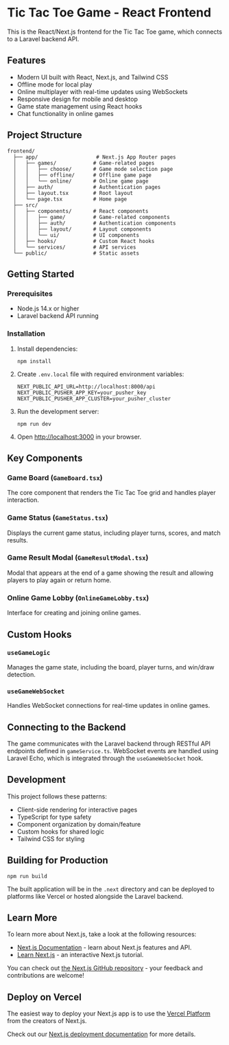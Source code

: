 # Tic Tac Toe Game - React Frontend

This is the React/Next.js frontend for the Tic Tac Toe game, which connects to a Laravel backend API.

## Features

- Modern UI built with React, Next.js, and Tailwind CSS
- Offline mode for local play
- Online multiplayer with real-time updates using WebSockets
- Responsive design for mobile and desktop
- Game state management using React hooks
- Chat functionality in online games

## Project Structure

```
frontend/
  ├── app/                   # Next.js App Router pages
  │   ├── games/            # Game-related pages
  │   │   ├── choose/       # Game mode selection page
  │   │   ├── offline/      # Offline game page
  │   │   └── online/       # Online game page
  │   ├── auth/             # Authentication pages
  │   ├── layout.tsx        # Root layout
  │   └── page.tsx          # Home page
  ├── src/
  │   ├── components/       # React components
  │   │   ├── game/         # Game-related components
  │   │   ├── auth/         # Authentication components
  │   │   ├── layout/       # Layout components
  │   │   └── ui/           # UI components
  │   ├── hooks/            # Custom React hooks
  │   └── services/         # API services
  └── public/               # Static assets
```

## Getting Started

### Prerequisites

- Node.js 14.x or higher
- Laravel backend API running

### Installation

1. Install dependencies:
   ```
   npm install
   ```

2. Create `.env.local` file with required environment variables:
   ```
   NEXT_PUBLIC_API_URL=http://localhost:8000/api
   NEXT_PUBLIC_PUSHER_APP_KEY=your_pusher_key
   NEXT_PUBLIC_PUSHER_APP_CLUSTER=your_pusher_cluster
   ```

3. Run the development server:
   ```
   npm run dev
   ```

4. Open [http://localhost:3000](http://localhost:3000) in your browser.

## Key Components

### Game Board (`GameBoard.tsx`)
The core component that renders the Tic Tac Toe grid and handles player interaction.

### Game Status (`GameStatus.tsx`)
Displays the current game status, including player turns, scores, and match results.

### Game Result Modal (`GameResultModal.tsx`)
Modal that appears at the end of a game showing the result and allowing players to play again or return home.

### Online Game Lobby (`OnlineGameLobby.tsx`)
Interface for creating and joining online games.

## Custom Hooks

### `useGameLogic`
Manages the game state, including the board, player turns, and win/draw detection.

### `useGameWebSocket`
Handles WebSocket connections for real-time updates in online games.

## Connecting to the Backend

The game communicates with the Laravel backend through RESTful API endpoints defined in `gameService.ts`. WebSocket events are handled using Laravel Echo, which is integrated through the `useGameWebSocket` hook.

## Development

This project follows these patterns:

- Client-side rendering for interactive pages
- TypeScript for type safety
- Component organization by domain/feature
- Custom hooks for shared logic
- Tailwind CSS for styling

## Building for Production

```
npm run build
```

The built application will be in the `.next` directory and can be deployed to platforms like Vercel or hosted alongside the Laravel backend.

## Learn More

To learn more about Next.js, take a look at the following resources:

- [Next.js Documentation](https://nextjs.org/docs) - learn about Next.js features and API.
- [Learn Next.js](https://nextjs.org/learn) - an interactive Next.js tutorial.

You can check out [the Next.js GitHub repository](https://github.com/vercel/next.js) - your feedback and contributions are welcome!

## Deploy on Vercel

The easiest way to deploy your Next.js app is to use the [Vercel Platform](https://vercel.com/new?utm_medium=default-template&filter=next.js&utm_source=create-next-app&utm_campaign=create-next-app-readme) from the creators of Next.js.

Check out our [Next.js deployment documentation](https://nextjs.org/docs/app/building-your-application/deploying) for more details.
